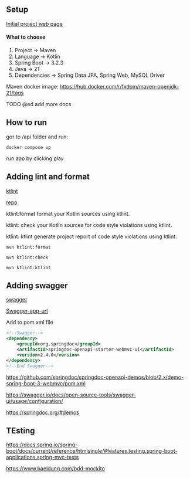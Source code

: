 ## Setup

[Initial project web page](https://start.spring.io/)

#### What to choose

1. Project -> Maven
2. Language -> Kotlin
3. Spring Boot -> 3.2.3
4. Java -> 21
5. Dependencies -> Spring Data JPA, Spring Web, MySQL Driver

Maven docker image: https://hub.docker.com/r/fxdom/maven-openjdk-21/tags

TODO @ed add more docs

## How to run

gor to /api folder and run:

```console
docker compose up
```

run app by clicking play

## Adding lint and format

[ktlint](https://reflectoring.io/code-format-with-ktlint/)

[repo](https://github.com/gantsign/ktlint-maven-plugin)

ktlint:format format your Kotlin sources using ktlint.

ktlint: check your Kotlin sources for code style violations using ktlint.

ktlint: ktlint generate project report of code style violations using ktlint.

```console
mvn ktlint:format

mvn ktlint:check

mvn ktlint:ktlint

```

## Adding swagger

[swagger](https://springdoc.org/#spring-hateoas-support)

[Swagger-app-url](http://localhost:3100/swagger-ui/index.html)

Add to pom.xml file

```xml
<!--Swagger-->
<dependency>
    <groupId>org.springdoc</groupId>
    <artifactId>springdoc-openapi-starter-webmvc-ui</artifactId>
    <version>2.4.0</version>
</dependency>
<!--End Swagger-->
```


https://github.com/springdoc/springdoc-openapi-demos/blob/2.x/demo-spring-boot-3-webmvc/pom.xml

https://swagger.io/docs/open-source-tools/swagger-ui/usage/configuration/

https://springdoc.org/#demos

## TEsting
https://docs.spring.io/spring-boot/docs/current/reference/htmlsingle/#features.testing.spring-boot-applications.spring-mvc-tests

https://www.baeldung.com/bdd-mockito